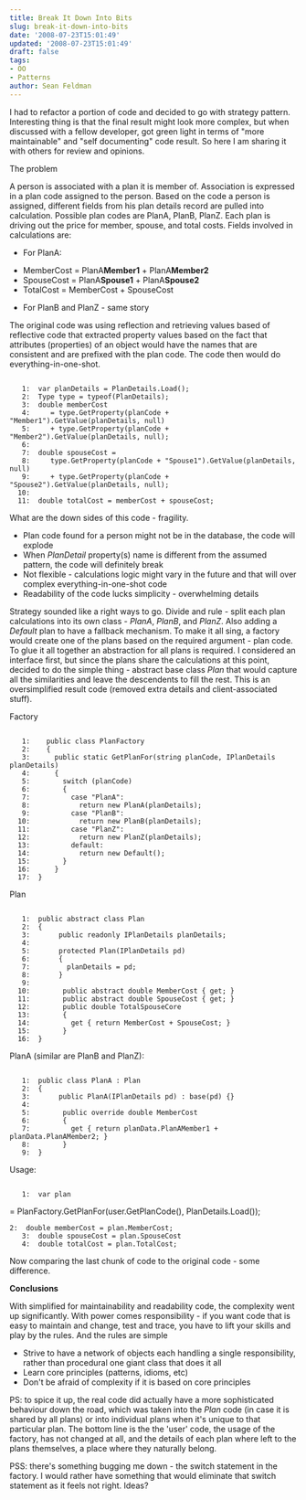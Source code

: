 ```yaml
---
title: Break It Down Into Bits
slug: break-it-down-into-bits
date: '2008-07-23T15:01:49'
updated: '2008-07-23T15:01:49'
draft: false
tags:
- OO
- Patterns
author: Sean Feldman
---
```



I had to refactor a portion of code and decided to go with strategy pattern. Interesting thing is that the final result might look more complex, but when discussed with a fellow developer, got green light in terms of "more maintainable" and "self documenting" code result. So here I am sharing it with others for review and opinions.

The problem

A person is associated with a plan it is member of. Association is expressed in a plan code assigned to the person. Based on the code a person is assigned, different fields from his plan details record are pulled into calculation. Possible plan codes are PlanA, PlanB, PlanZ. Each plan is driving out the price for member, spouse, and total costs. Fields involved in calculations are:

* For PlanA:

+ MemberCost = PlanA**Member1** + PlanA**Member2**
+ SpouseCost = PlanA**Spouse1** + PlanA**Spouse2**
+ TotalCost = MemberCost + SpouseCost

* For PlanB and PlanZ - same story

The original code was using reflection and retrieving values based of reflective code that extracted property values based on the fact that attributes (properties) of an object would have the names that are consistent and are prefixed with the plan code. The code then would do everything-in-one-shot.

```

   1:  var planDetails = PlanDetails.Load();
   2:  Type type = typeof(PlanDetails);
   3:  double memberCost
   4:     = type.GetProperty(planCode + "Member1").GetValue(planDetails, null)
   5:     + type.GetProperty(planCode + "Member2").GetValue(planDetails, null);
   6:
   7:  double spouseCost =
   8:     type.GetProperty(planCode + "Spouse1").GetValue(planDetails, null)
   9:     + type.GetProperty(planCode + "Spouse2").GetValue(planDetails, null);
  10:
  11:  double totalCost = memberCost + spouseCost;

```


What are the down sides of this code - fragility.

* Plan code found for a person might not be in the database, the code will explode
* When *PlanDetail* property(s) name is different from the assumed pattern, the code will definitely break
* Not flexible - calculations logic might vary in the future and that will over complex everything-in-one-shot code
* Readability of the code lucks simplicity - overwhelming details

Strategy sounded like a right ways to go. Divide and rule - split each plan calculations into its own class - *PlanA*, *PlanB*, and *PlanZ*. Also adding a *Default* plan to have a fallback mechanism. To make it all sing, a factory would create one of the plans based on the required argument - plan code. To glue it all together an abstraction for all plans is required. I considered an interface first, but since the plans share the calculations at this point, decided to do the simple thing - abstract base class *Plan* that would capture all the similarities and leave the descendents to fill the rest. This is an oversimplified result code (removed extra details and client-associated stuff).

Factory

```

   1:    public class PlanFactory
   2:    {
   3:      public static GetPlanFor(string planCode, IPlanDetails planDetails)
   4:      {
   5:        switch (planCode)
   6:        {
   7:          case "PlanA":
   8:            return new PlanA(planDetails);
   9:          case "PlanB":
  10:            return new PlanB(planDetails);
  11:          case "PlanZ":
  12:            return new PlanZ(planDetails);
  13:          default:
  14:            return new Default();
  15:        }
  16:      }
  17:  }

```

Plan

```

   1:  public abstract class Plan
   2:  {
   3:       public readonly IPlanDetails planDetails;
   4:
   5:       protected Plan(IPlanDetails pd)
   6:       {
   7:         planDetails = pd;
   8:       }
   9:
  10:        public abstract double MemberCost { get; }
  11:        public abstract double SpouseCost { get; }
  12:        public double TotalSpouseCore
  13:        {
  14:          get { return MemberCost + SpouseCost; }
  15:        }
  16:  }

```

PlanA (similar are PlanB and PlanZ):

```

   1:  public class PlanA : Plan
   2:  {
   3:       public PlanA(IPlanDetails pd) : base(pd) {}
   4:
   5:        public override double MemberCost
   6:        {
   7:          get { return planData.PlanAMember1 + planData.PlanAMember2; }
   8:        }
   9:  }

```

Usage:

```

   1:  var plan
```
= PlanFactory.GetPlanFor(user.GetPlanCode(), PlanDetails.Load());
```
2:  double memberCost = plan.MemberCost;
   3:  double spouseCost = plan.SpouseCost
   4:  double totalCost = plan.TotalCost;

```

Now comparing the last chunk of code to the original code - some difference.

**Conclusions**

With simplified for maintainability and readability code, the complexity went up significantly. With power comes responsibility - if you want code that is easy to maintain and change, test and trace, you have to lift your skills and play by the rules. And the rules are simple

* Strive to have a network of objects each handling a single responsibility, rather than procedural one giant class that does it all
* Learn core principles (patterns, idioms, etc)
* Don't be afraid of complexity if it is based on core principles

PS: to spice it up, the real code did actually have a more sophisticated behaviour down the road, which was taken into the *Plan* code (in case it is shared by all plans) or into individual plans when it's unique to that particular plan. The bottom line is the the 'user' code, the usage of the factory, has not changed at all, and the details of each plan where left to the plans themselves, a place where they naturally belong.

PSS: there's something bugging me down - the switch statement in the factory. I would rather have something that would eliminate that switch statement as it feels not right. Ideas?


